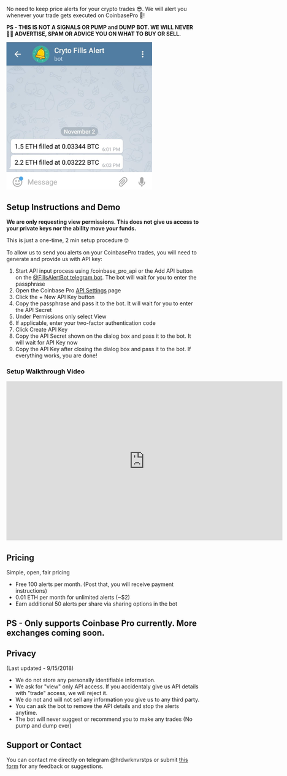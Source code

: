 No need to keep price alerts for your crypto trades 😎. We will alert you whenever your trade gets executed on CoinbasePro 🤑!

**PS - THIS IS NOT A SIGNALS OR PUMP and DUMP BOT. WE WILL NEVER 🙅‍♂️ ADVERTISE, SPAM OR ADVICE YOU ON WHAT TO BUY OR SELL.**

<img style="max-width: 380px;" src="botsc.jpg">

## Setup Instructions and Demo
**We are only requesting view permissions. This does not give us access to your private keys nor the ability move your funds.**

This is just a one-time, 2 min setup procedure 🤓

To allow us to send you alerts on your CoinbasePro trades, you will need to generate and provide us with API key:
1. Start API input process using /coinbase_pro_api or the Add API button on the [@FillsAlertBot telegram bot](tg://resolve?domain=FillsAlertBot). The bot will wait for you to enter the passphrase
2. Open the Coinbase Pro [API Settings](https://pro.coinbase.com/profile/api) page
3. Click the + New API Key button
4. Copy the passphrase and pass it to the bot. It will wait for you to enter the API Secret
4. Under Permissions only select View
5. If applicable, enter your two-factor authentication code
6. Click Create API Key
7. Copy the API Secret shown on the dialog box and pass it to the bot. It will wait for API Key now
8. Copy the API Key after closing the dialog box and pass it to the bot. If everything works, you are done! 

### Setup Walkthrough Video

<iframe width="720" height="415" src="https://www.youtube.com/embed/URB3HmduDhA?mute=1" frameborder="0" allowfullscreen></iframe>

## Pricing

Simple, open, fair pricing

* Free 100 alerts per month. (Post that, you will receive payment instructions)
* 0.01 ETH per month for unlimited alerts (~$2)
* Earn additional 50 alerts per share via sharing options in the bot 

## PS - Only supports Coinbase Pro currently. More exchanges coming soon.

## Privacy 
(Last updated - 9/15/2018)

- We do not store any personally identifiable information. 
- We ask for "view" only API access. If you accidentaly give us API details with "trade" access, we will reject it.
- We do not and will not sell any information you give us to any third party.
- You can ask the bot to remove the API details and stop the alerts anytime.
- The bot will never suggest or recommend you to make any trades (No pump and dump ever)

## Support or Contact

You can contact me directly on telegram @hrdwrknvrstps or submit <a href="https://docs.google.com/forms/d/e/1FAIpQLScgSkJPefH4qzwJs0nQW-od-4oay5Sny0YCQDQIYhe4AircVA/viewform">this form</a> for any feedback or suggestions.
